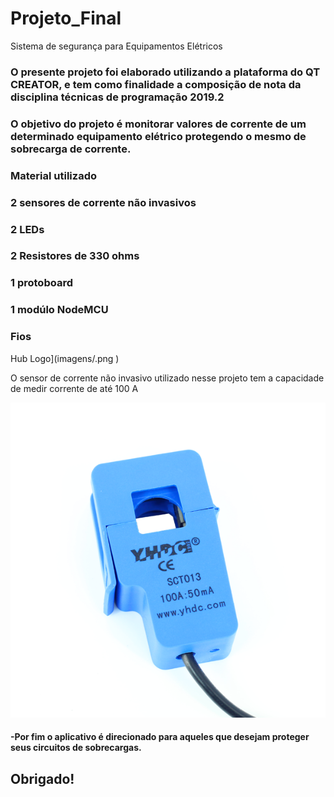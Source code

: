 # Projeto_Final
Sistema de segurança para Equipamentos Elétricos

### O presente projeto foi elaborado utilizando a plataforma do QT CREATOR, e tem como finalidade a composição de nota da disciplina técnicas de programação 2019.2

### O objetivo do projeto é monitorar valores de corrente de um determinado equipamento elétrico protegendo o mesmo de sobrecarga de corrente.

### Material utilizado 
 ### 2 sensores de corrente não invasivos   
 ### 2 LEDs
 ### 2 Resistores de 330 ohms
 ### 1 protoboard
 ### 1 modúlo NodeMCU
 ### Fios
 
 Hub Logo](imagens/.png )
 
 O sensor de corrente não invasivo utilizado nesse projeto tem a capacidade de medir corrente de até 100 A
 
![GitHub Logo](imagens/SensorCorrente.png )









   
  ####          -Por fim o aplicativo é direcionado para aqueles que desejam proteger seus circuitos de sobrecargas.
  
 ## Obrigado!
